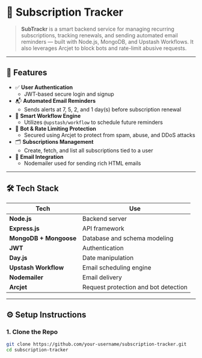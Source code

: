 # 📆 Subscription Tracker

> **SubTrackr** is a smart backend service for managing recurring subscriptions, tracking renewals, and sending automated email reminders — built with Node.js, MongoDB, and Upstash Workflows. It also leverages Arcjet to block bots and rate-limit abusive requests.

---

## 📌 Features

- ✅ **User Authentication**
  - JWT-based secure login and signup
- 📬 **Automated Email Reminders**
  - Sends alerts at 7, 5, 2, and 1 day(s) before subscription renewal
- 🧠 **Smart Workflow Engine**
  - Utilizes `@upstash/workflow` to schedule future reminders
- 📡 **Bot & Rate Limiting Protection**
  - Secured using Arcjet to protect from spam, abuse, and DDoS attacks
- 🗂️ **Subscriptions Management**
  - Create, fetch, and list all subscriptions tied to a user
- 📨 **Email Integration**
  - Nodemailer used for sending rich HTML emails

---

## 🛠️ Tech Stack

| Tech | Use |
|------|-----|
| **Node.js** | Backend server |
| **Express.js** | API framework |
| **MongoDB + Mongoose** | Database and schema modeling |
| **JWT** | Authentication |
| **Day.js** | Date manipulation |
| **Upstash Workflow** | Email scheduling engine |
| **Nodemailer** | Email delivery |
| **Arcjet** | Request protection and bot detection |

---

## ⚙️ Setup Instructions

### 1. Clone the Repo
```bash
git clone https://github.com/your-username/subscription-tracker.git
cd subscription-tracker

